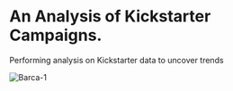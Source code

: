 # An Analysis of Kickstarter Campaigns.
Performing analysis on Kickstarter data to uncover trends

![Barca-1](Kickstarter-analysis/Barca-1.png)
